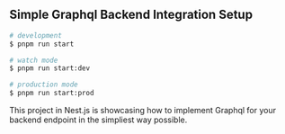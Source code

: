 ## Simple Graphql Backend Integration Setup

```bash
# development
$ pnpm run start

# watch mode
$ pnpm run start:dev

# production mode
$ pnpm run start:prod
```

This project in Nest.js is showcasing how to implement Graphql for your backend endpoint in the simpliest way possible.